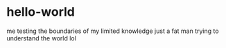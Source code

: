 # hello-world
me testing the boundaries of my limited knowledge 
just a fat man trying to understand the world lol
